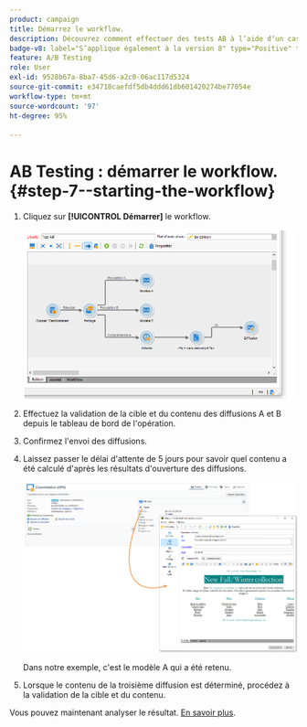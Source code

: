 ```yaml
---
product: campaign
title: Démarrez le workflow.
description: Découvrez comment effectuer des tests AB à lʼaide dʼun cas dʼutilisation spécifique.
badge-v8: label="S’applique également à la version 8" type="Positive" tooltip="S’applique également à Campaign v8"
feature: A/B Testing
role: User
exl-id: 9528b67a-8ba7-45d6-a2c0-06ac117d5324
source-git-commit: e34718caefdf5db4ddd61db601420274be77054e
workflow-type: tm+mt
source-wordcount: '97'
ht-degree: 95%

---
```


# AB Testing : démarrer le workflow. {#step-7--starting-the-workflow}



1. Cliquez sur **[!UICONTROL Démarrer]** le workflow.

   ![](assets/use_case_abtesting_startwkfl_001.png)

1. Effectuez la validation de la cible et du contenu des diffusions A et B depuis le tableau de bord de l&#39;opération.
1. Confirmez l&#39;envoi des diffusions.
1. Laissez passer le délai d&#39;attente de 5 jours pour savoir quel contenu a été calculé d&#39;après les résultats d&#39;ouverture des diffusions.

   ![](assets/use_case_abtesting_startwkfl_002.png)

   Dans notre exemple, c&#39;est le modèle A qui a été retenu.

1. Lorsque le contenu de la troisième diffusion est déterminé, procédez à la validation de la cible et du contenu.

Vous pouvez maintenant analyser le résultat. [En savoir plus](a-b-testing-uc-analyzing.md).

